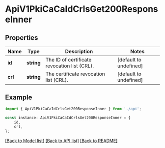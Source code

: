 # ApiV1PkiCaCaIdCrlsGet200ResponseInner


## Properties

Name | Type | Description | Notes
------------ | ------------- | ------------- | -------------
**id** | **string** | The ID of certificate revocation list (CRL). | [default to undefined]
**crl** | **string** | The certificate revocation list (CRL). | [default to undefined]

## Example

```typescript
import { ApiV1PkiCaCaIdCrlsGet200ResponseInner } from './api';

const instance: ApiV1PkiCaCaIdCrlsGet200ResponseInner = {
    id,
    crl,
};
```

[[Back to Model list]](../README.md#documentation-for-models) [[Back to API list]](../README.md#documentation-for-api-endpoints) [[Back to README]](../README.md)
